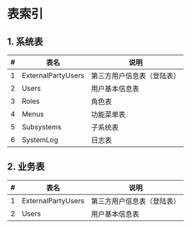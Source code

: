 # 表索引

## 1. 系统表

| # | 表名 | 说明 |
| - | - | - |
| 1 | ExternalPartyUsers | 第三方用户信息表（登陆表） |
| 2 | Users | 用户基本信息表 |
| 3 | Roles | 角色表 |
| 4 | Menus | 功能菜单表 |
| 5 | Subsystems | 子系统表 |
| 6 | SystemLog | 日志表 |

## 2. 业务表

| # | 表名 | 说明 |
| - | - | - |
| 1 | ExternalPartyUsers | 第三方用户信息表（登陆表） |
| 2 | Users | 用户基本信息表 |